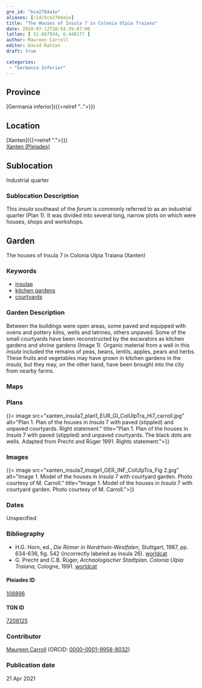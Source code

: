 ```yaml
---
gre_id: "bce2704a1e"
aliases: [/id/bce2704a1e]
title: "The Houses of Insula 7 in Colonia Ulpia Traiana"
date: 2020-07-12T10:54:29-07:00
latlon: [ 51.667934, 6.448177 ]
author: Maureen Carroll
editor: David Ratzan
draft: true

categories:
 - "Germania Inferior"
---
```


## Province
[Germania inferior]({{<relref "..">}})

## Location

[Xanten]({{<relref ".">}}) \
[Xanten (Pleiades)](https://pleiades.stoa.org/places/108896)

<!--### Location Description-->

<!-- LEAVE THIS BLANK FOR NOW -->

## Sublocation
Industrial quarter

### Sublocation Description

This *insula* southeast of the *forum* is commonly referred to as an industrial quarter (Plan 1). It was divided into several long, narrow plots on which were houses, shops and workshops.  

## Garden

The houses of Insula 7 in Colonia Ulpia Traiana (Xanten)

### Keywords

- [insulae](http://vocab.getty.edu/page/aat/300000325)
- [kitchen gardens](http://vocab.getty.edu/page/aat/300008110)
- [courtyards](http://vocab.getty.edu/page/aat/300004095)

### Garden Description
Between the buildings were open areas, some paved and equipped with ovens and pottery kilns, wells and latrines, others unpaved. Some of the small courtyards have been reconstructed by the excavators as kitchen gardens and shrine gardens (Image 1). Organic material from a well in this *insula* included the remains of peas, beans, lentils, apples, pears and herbs.  These fruits and vegetables may have grown in kitchen gardens in the *insula*, but they may, on the other hand, have been brought into the city from nearby farms.

### Maps

<!--
{{< image src="FILENAME" alt="ALT_TEXT" title="CAPTION" >}}
-->

### Plans
{{< image src="xanten_insula7_plan1_EUR_GI_ColUlpTra_Hi7_carroll.jpg" alt="Plan 1. Plan of the houses in *Insula* 7 with paved (stippled) and unpaved courtyards. Right statement." title="Plan 1. Plan of the houses in *Insula* 7 with paved (stippled) and unpaved courtyards. The black dots are wells. Adapted from Precht and Rüger 1991. Rights statement.">}}

### Images
{{< image src="xanten_insula7_image1_GER_INF_ColUlpTra_Fig 2.jpg" alt="Image 1. Model of the houses in *Insula* 7 with courtyard garden. Photo courtesy of M. Carroll." title="Image 1. Model of the houses in *Insula* 7 with courtyard garden. Photo courtesy of M. Carroll.">}}

### Dates
Unspecified

### Bibliography
- H.G. Horn, ed., *Die Römer in Nordrhein-Westfalen*, Stuttgart, 1987, pp. 634-636, fig. 542 (incorrectly labeled as Insula 26). [worldcat](http://www.worldcat.org/oclc/462024461)
- G. Precht and C.B. Rüger, *Archaologischer Stadtplan. Colonia Ulpia Traiana*, Cologne, 1991. [worldcat](http://www.worldcat.org/oclc/28844426)

<!--#### Periodo ID-->

<!-- [PERIODO_ID](https://pleiades.stoa.org/places/PLEIADES_ID) -->

#### Pleiades ID

[108896](https://pleiades.stoa.org/places/108896)

#### TGN ID
[7208125](http://vocab.getty.edu/page/tgn/7208125)

### Contributor

[Maureen Carroll](link) (ORCID: [0000-0001-9958-8032](https://orcid.org/0000-0001-9958-8032))  

### Publication date

21 Apr 2021

<!--### Related articles-->

<!-- Links to other related articles. Leave blank for now -->
